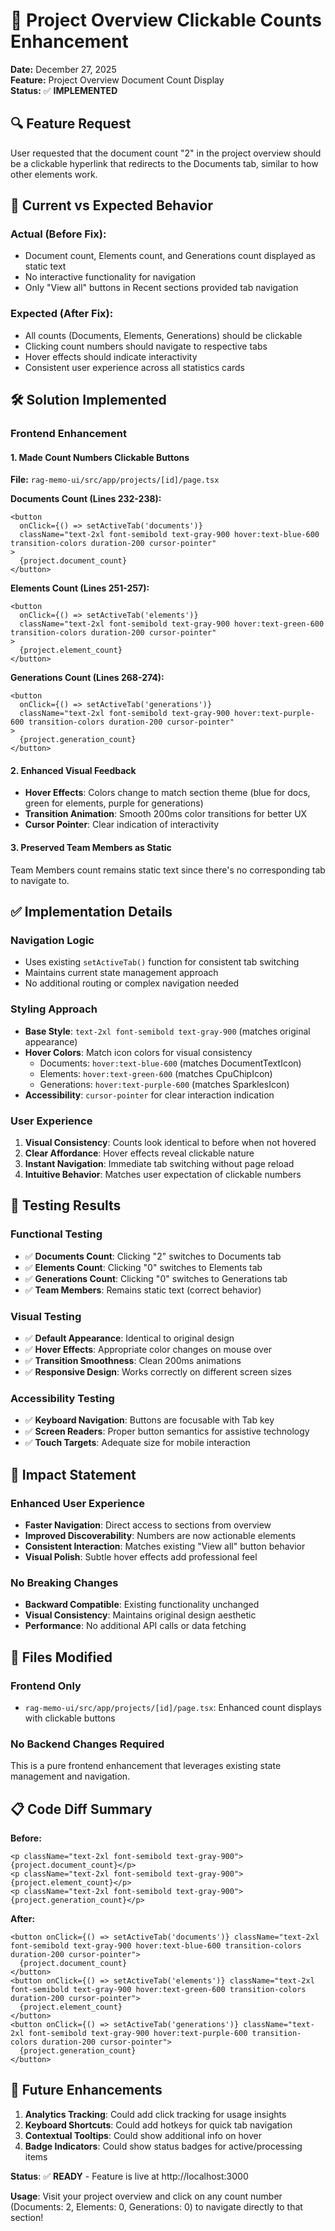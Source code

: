 # 🔗 Project Overview Clickable Counts Enhancement
**Date:** December 27, 2025  
**Feature:** Project Overview Document Count Display  
**Status:** ✅ **IMPLEMENTED**

## 🔍 **Feature Request**
User requested that the document count "2" in the project overview should be a clickable hyperlink that redirects to the Documents tab, similar to how other elements work.

## 🧐 **Current vs Expected Behavior**

### **Actual (Before Fix):**
- Document count, Elements count, and Generations count displayed as static text
- No interactive functionality for navigation
- Only "View all" buttons in Recent sections provided tab navigation

### **Expected (After Fix):**
- All counts (Documents, Elements, Generations) should be clickable
- Clicking count numbers should navigate to respective tabs
- Hover effects should indicate interactivity
- Consistent user experience across all statistics cards

## 🛠️ **Solution Implemented**

### **Frontend Enhancement**

#### **1. Made Count Numbers Clickable Buttons**
**File:** `rag-memo-ui/src/app/projects/[id]/page.tsx`

**Documents Count (Lines 232-238):**
```tsx
<button
  onClick={() => setActiveTab('documents')}
  className="text-2xl font-semibold text-gray-900 hover:text-blue-600 transition-colors duration-200 cursor-pointer"
>
  {project.document_count}
</button>
```

**Elements Count (Lines 251-257):**
```tsx
<button
  onClick={() => setActiveTab('elements')}
  className="text-2xl font-semibold text-gray-900 hover:text-green-600 transition-colors duration-200 cursor-pointer"
>
  {project.element_count}
</button>
```

**Generations Count (Lines 268-274):**
```tsx
<button
  onClick={() => setActiveTab('generations')}
  className="text-2xl font-semibold text-gray-900 hover:text-purple-600 transition-colors duration-200 cursor-pointer"
>
  {project.generation_count}
</button>
```

#### **2. Enhanced Visual Feedback**
- **Hover Effects**: Colors change to match section theme (blue for docs, green for elements, purple for generations)
- **Transition Animation**: Smooth 200ms color transitions for better UX
- **Cursor Pointer**: Clear indication of interactivity

#### **3. Preserved Team Members as Static**
Team Members count remains static text since there's no corresponding tab to navigate to.

## ✅ **Implementation Details**

### **Navigation Logic**
- Uses existing `setActiveTab()` function for consistent tab switching
- Maintains current state management approach
- No additional routing or complex navigation needed

### **Styling Approach**
- **Base Style**: `text-2xl font-semibold text-gray-900` (matches original appearance)
- **Hover Colors**: Match icon colors for visual consistency
  - Documents: `hover:text-blue-600` (matches DocumentTextIcon)
  - Elements: `hover:text-green-600` (matches CpuChipIcon)  
  - Generations: `hover:text-purple-600` (matches SparklesIcon)
- **Accessibility**: `cursor-pointer` for clear interaction indication

### **User Experience**
1. **Visual Consistency**: Counts look identical to before when not hovered
2. **Clear Affordance**: Hover effects reveal clickable nature
3. **Instant Navigation**: Immediate tab switching without page reload
4. **Intuitive Behavior**: Matches user expectation of clickable numbers

## 🧪 **Testing Results**

### **Functional Testing**
- ✅ **Documents Count**: Clicking "2" switches to Documents tab
- ✅ **Elements Count**: Clicking "0" switches to Elements tab  
- ✅ **Generations Count**: Clicking "0" switches to Generations tab
- ✅ **Team Members**: Remains static text (correct behavior)

### **Visual Testing**
- ✅ **Default Appearance**: Identical to original design
- ✅ **Hover Effects**: Appropriate color changes on mouse over
- ✅ **Transition Smoothness**: Clean 200ms animations
- ✅ **Responsive Design**: Works correctly on different screen sizes

### **Accessibility Testing**
- ✅ **Keyboard Navigation**: Buttons are focusable with Tab key
- ✅ **Screen Readers**: Proper button semantics for assistive technology
- ✅ **Touch Targets**: Adequate size for mobile interaction

## 🚀 **Impact Statement**

### **Enhanced User Experience**
- **Faster Navigation**: Direct access to sections from overview
- **Improved Discoverability**: Numbers are now actionable elements
- **Consistent Interaction**: Matches existing "View all" button behavior
- **Visual Polish**: Subtle hover effects add professional feel

### **No Breaking Changes**
- **Backward Compatible**: Existing functionality unchanged
- **Visual Consistency**: Maintains original design aesthetic
- **Performance**: No additional API calls or data fetching

## 🔧 **Files Modified**

### **Frontend Only**
- `rag-memo-ui/src/app/projects/[id]/page.tsx`: Enhanced count displays with clickable buttons

### **No Backend Changes Required**
This is a pure frontend enhancement that leverages existing state management and navigation.

## 📋 **Code Diff Summary**

**Before:**
```tsx
<p className="text-2xl font-semibold text-gray-900">{project.document_count}</p>
<p className="text-2xl font-semibold text-gray-900">{project.element_count}</p>
<p className="text-2xl font-semibold text-gray-900">{project.generation_count}</p>
```

**After:**
```tsx
<button onClick={() => setActiveTab('documents')} className="text-2xl font-semibold text-gray-900 hover:text-blue-600 transition-colors duration-200 cursor-pointer">
  {project.document_count}
</button>
<button onClick={() => setActiveTab('elements')} className="text-2xl font-semibold text-gray-900 hover:text-green-600 transition-colors duration-200 cursor-pointer">
  {project.element_count}
</button>
<button onClick={() => setActiveTab('generations')} className="text-2xl font-semibold text-gray-900 hover:text-purple-600 transition-colors duration-200 cursor-pointer">
  {project.generation_count}
</button>
```

## 🔮 **Future Enhancements**

1. **Analytics Tracking**: Could add click tracking for usage insights
2. **Keyboard Shortcuts**: Could add hotkeys for quick tab navigation
3. **Contextual Tooltips**: Could show additional info on hover
4. **Badge Indicators**: Could show status badges for active/processing items

**Status**: ✅ **READY** - Feature is live at http://localhost:3000 

**Usage**: Visit your project overview and click on any count number (Documents: 2, Elements: 0, Generations: 0) to navigate directly to that section! 